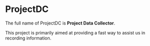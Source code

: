 # ProjectDC
The full name of ProjectDC is **Project Data Collector**. 

This project is primarily aimed at providing a fast way to assist us in recording information.
